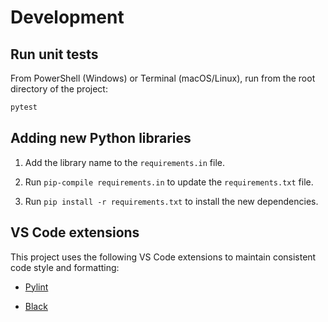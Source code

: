 # Development

## Run unit tests

From PowerShell (Windows) or Terminal (macOS/Linux), run from the root directory of the project:

```bash
pytest
```

## Adding new Python libraries

1. Add the library name to the `requirements.in` file.

1. Run `pip-compile requirements.in` to update the `requirements.txt` file.

1. Run `pip install -r requirements.txt` to install the new dependencies.

## VS Code extensions

This project uses the following VS Code extensions to maintain consistent code style and formatting:

* [Pylint](https://marketplace.visualstudio.com/items?itemName=ms-python.pylint)

* [Black](https://marketplace.visualstudio.com/items?itemName=ms-python.black-formatter)
